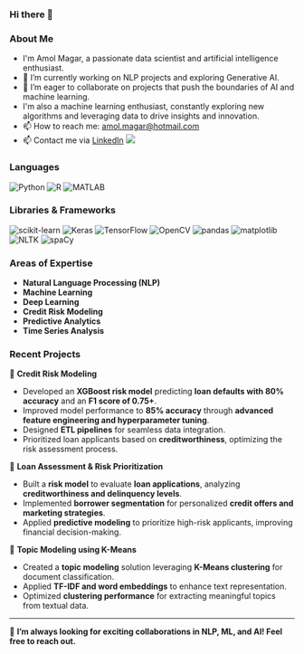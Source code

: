 ### Hi there 👋

### About Me

- I'm Amol Magar, a passionate data scientist and artificial intelligence enthusiast.
- 🔭 I’m currently working on NLP projects and exploring Generative AI.
- 🌱 I’m eager to collaborate on projects that push the boundaries of AI and machine learning.
- I'm also a machine learning enthusiast, constantly exploring new algorithms and leveraging data to drive insights and innovation.
- 📫 How to reach me: amol.magar@hotmail.com
- 📫 Contact me via [LinkedIn](https://www.linkedin.com/in/amol-magar/) <img src="https://img.shields.io/badge/-LinkedIn-blue?logo=linkedin&logoColor=white">

### Languages

![Python](https://img.shields.io/badge/-Python-3776AB?logo=Python&logoColor=white)
![R](https://img.shields.io/badge/-R-276DC3?logo=R&logoColor=white)
![MATLAB](https://img.shields.io/badge/-MATLAB-0076A8?logo=MATLAB&logoColor=white)

### Libraries & Frameworks

![scikit-learn](https://img.shields.io/badge/-scikit--learn-F7931E?logo=scikit-learn&logoColor=white)
![Keras](https://img.shields.io/badge/-Keras-D00000?logo=Keras&logoColor=white)
![TensorFlow](https://img.shields.io/badge/-TensorFlow-FF6F00?logo=TensorFlow&logoColor=white)
![OpenCV](https://img.shields.io/badge/-OpenCV-5C3EE8?logo=OpenCV&logoColor=white)
![pandas](https://img.shields.io/badge/-pandas-150458?logo=pandas&logoColor=white)
![matplotlib](https://img.shields.io/badge/-matplotlib-11557C?logo=matplotlib&logoColor=white)
![NLTK](https://img.shields.io/badge/-NLTK-32A852?logo=natural-language-processing&logoColor=white)
![spaCy](https://img.shields.io/badge/-spaCy-09A3D5?logo=spaCy&logoColor=white)

### Areas of Expertise

- **Natural Language Processing (NLP)**
- **Machine Learning**
- **Deep Learning**
- **Credit Risk Modeling**
- **Predictive Analytics**
- **Time Series Analysis**

### Recent Projects

📌 **Credit Risk Modeling**
- Developed an **XGBoost risk model** predicting **loan defaults with 80% accuracy** and an **F1 score of 0.75+**.
- Improved model performance to **85% accuracy** through **advanced feature engineering and hyperparameter tuning**.
- Designed **ETL pipelines** for seamless data integration.
- Prioritized loan applicants based on **creditworthiness**, optimizing the risk assessment process.

📌 **Loan Assessment & Risk Prioritization**
- Built a **risk model** to evaluate **loan applications**, analyzing **creditworthiness and delinquency levels**.
- Implemented **borrower segmentation** for personalized **credit offers and marketing strategies**.
- Applied **predictive modeling** to prioritize high-risk applicants, improving financial decision-making.

📌 **Topic Modeling using K-Means**
- Created a **topic modeling** solution leveraging **K-Means clustering** for document classification.
- Applied **TF-IDF and word embeddings** to enhance text representation.
- Optimized **clustering performance** for extracting meaningful topics from textual data.

---

🚀 **I’m always looking for exciting collaborations in NLP, ML, and AI! Feel free to reach out.**
